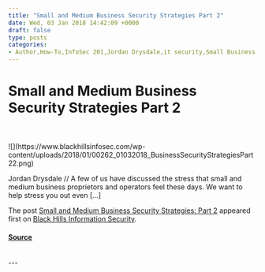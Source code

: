 ```yaml
---
title: "Small and Medium Business Security Strategies Part 2"
date: Wed, 03 Jan 2018 14:42:09 +0000
draft: false
type: posts
categories: 
- Author,How-To,InfoSec 201,Jordan Drysdale,it security,Small Business,SMB InfoSec Controls
---
```

# Small and Medium Business Security Strategies Part 2

<br/>

<br/>
![](https://www.blackhillsinfosec.com/wp-content/uploads/2018/01/00262_01032018_BusinessSecurityStrategiesPart22.png)

Jordan Drysdale // A few of us have discussed the stress that small and medium business proprietors and operators feel these days. We want to help stress you out even \[…\]

The post [Small and Medium Business Security Strategies: Part 2](https://www.blackhillsinfosec.com/small-medium-business-security-strategies-part-2-inventory/) appeared first on [Black Hills Information Security](https://www.blackhillsinfosec.com).

#### [Source](https://www.blackhillsinfosec.com/small-medium-business-security-strategies-part-2-inventory/)

<br/>
---
